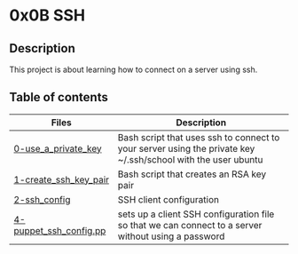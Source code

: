 # 0x0B SSH

## Description

This project is about learning how to connect on a server using ssh.

## Table of contents

| Files                                              | Description                                                                                                  |
| -------------------------------------------------- | ------------------------------------------------------------------------------------------------------------ |
| [0-use_a_private_key](./0-use_a_private_key)       | Bash script that uses ssh to connect to your server using the private key ~/.ssh/school with the user ubuntu |
| [1-create_ssh_key_pair](./1-create_ssh_key_pair)   | Bash script that creates an RSA key pair                                                                     |
| [2-ssh_config](./2-ssh_config)                     | SSH client configuration                                                                                     |
| [4-puppet_ssh_config.pp](./4-puppet_ssh_config.pp) | sets up a client SSH configuration file so that we can connect to a server without using a password          |
